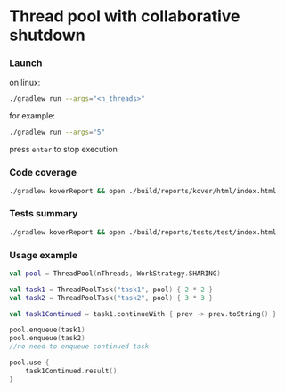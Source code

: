 # Thread pool with collaborative shutdown

### Launch

on linux:
```sh
./gradlew run --args="<n_threads>"
```

for example:
```sh
./gradlew run --args="5"
```

press ```enter``` to stop execution

### Code coverage

```sh
./gradlew koverReport && open ./build/reports/kover/html/index.html
```

### Tests summary

```sh
./gradlew koverReport && open ./build/reports/tests/test/index.html
```

### Usage example


```kotlin
val pool = ThreadPool(nThreads, WorkStrategy.SHARING)

val task1 = ThreadPoolTask("task1", pool) { 2 * 2 }
val task2 = ThreadPoolTask("task2", pool) { 3 * 3 }

val task1Continued = task1.continueWith { prev -> prev.toString() }

pool.enqueue(task1)
pool.enqueue(task2)
//no need to enqueue continued task

pool.use {
    task1Continued.result()
}
```

